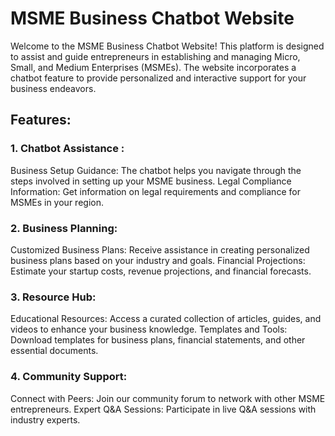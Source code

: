 # MSME Business Chatbot Website
Welcome to the MSME Business Chatbot Website! This platform is designed to assist and guide entrepreneurs in establishing and managing Micro, Small, and Medium Enterprises (MSMEs). The website incorporates a chatbot feature to provide personalized and interactive support for your business endeavors.

## Features:
### 1. Chatbot Assistance :
Business Setup Guidance: The chatbot helps you navigate through the steps involved in setting up your MSME business.
Legal Compliance Information: Get information on legal requirements and compliance for MSMEs in your region.
### 2. Business Planning:
Customized Business Plans: Receive assistance in creating personalized business plans based on your industry and goals.
Financial Projections: Estimate your startup costs, revenue projections, and financial forecasts.
### 3. Resource Hub:
Educational Resources: Access a curated collection of articles, guides, and videos to enhance your business knowledge.
Templates and Tools: Download templates for business plans, financial statements, and other essential documents.
### 4. Community Support:
Connect with Peers: Join our community forum to network with other MSME entrepreneurs.
Expert Q&A Sessions: Participate in live Q&A sessions with industry experts.

